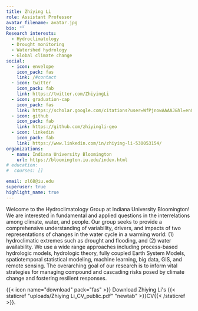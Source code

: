 ```yaml
---
title: Zhiying Li
role: Assistant Professor
avatar_filename: avatar.jpg
bio: ""
Research interests:
  - Hydroclimatology
  - Drought monitoring
  - Watershed hydrology
  - Global climate change
social:
  - icon: envelope
    icon_pack: fas
    link: /#contact
  - icon: twitter
    icon_pack: fab
    link: https://twitter.com/ZhiyingLi
  - icon: graduation-cap
    icon_pack: fas
    link: https://scholar.google.com/citations?user=WfPjnowAAAAJ&hl=en&oi=ao
  - icon: github
    icon_pack: fab
    link: https://github.com/zhiyingli-geo
  - icon: linkedin
    icon_pack: fab
    link: https://www.linkedin.com/in/zhiying-li-530053154/
organizations:
  - name: Indiana University Bloomington
    url: https://bloomington.iu.edu/index.html
# education:
#  courses: []

email: zl68@iu.edu
superuser: true
highlight_name: true
---
```

Welcome to the Hydroclimatology Group at Indiana University Bloomington! We are interested in fundamental and applied questions in the interrelations among climate, water, and people. Our group seeks to provide a comprehensive understanding of variability, drivers, and impacts of two representations of changes in the water cycle in a warming world: (1) hydroclimatic extremes such as drought and flooding, and (2) water availability. We use a wide range approaches including process-based hydrologic models, hydrologic theory, fully coupled Earth System Models, spatiotemporal statistical modeling, machine learning, big data, GIS, and remote sensing. The overarching goal of our research is to inform vital strategies for managing compound and cascading risks posed by climate change and fostering resilient responses.



{{< icon name="download" pack="fas" >}} Download Zhiying Li's {{< staticref "uploads/Zhiying Li_CV_public.pdf" "newtab" >}}CV{{< /staticref >}}.

